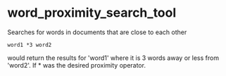 # word_proximity_search_tool
Searches for words in documents that are close to each other

`word1 *3 word2`

would return the results for 'word1' where it is 3 words away or less from 'word2'. If * was the desired proximity operator.
